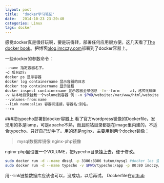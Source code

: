 ```yaml
---
layout: post
title:  "docker学习笔记"
date:   2014-10-23 23:20:40
categories: Linux
tags: docker
---
```

感觉docker真是很好玩啊，要是玩得转，部署任何应用很方便。这几天看了[The docker book](http://www.dockerbook.com/)。把博客[blog.imcczy.com](blog.imcczy.com)部署到了docker容器上。

一些docker的参数命令：

```bash
--name 指定容器名字。
-d 后台运行
docker ps 显示容器
docker log containername 显示容器的日志
docker top containername 显示进程
docker inspect containername 显示容器全部信息 -f=--form     at，格式化输出
-v 从本地目录挂载一个volume到容器 例：-v $PWD/website:/var/www/html/website。挂载当前目录下的website到容器的/var/www/html/website
--volumes-from:name 
--link name:alias 容器间连接，容器名:别名。
--rm 
```

###把typecho部署到docker容器上
看了官方wordpress镜像的Dockerfile，发现用的多是lamp，可是apache不熟，而且网站目录都是在image里内建的，不适合typecho。只好自己动手了。用的还是nginx，主要用到两个docker镜像：

> mysql数据库镜像
nginx-php镜像

nginx-php里设置一个VOLUME，把typecho目录挂上去，便于修改。

```bash
sudo docker run -d --name dbsql -p 3306:3306 tutum/mysql #docker los 查看密码，修改密码
sudo docker run -d --name typecho -v $PWD/typecho:/app -p 80:80 imcczy/nginx-php
```

用--link链接数据库应该也可以，没成功，以后再试。
Dockerfile在[github](https://github.com/imcczy/mydocker)
